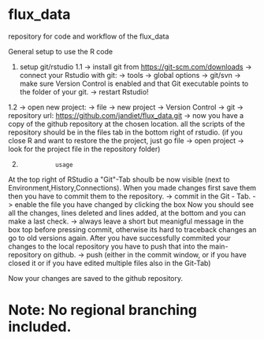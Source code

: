 # flux_data
repository for code and workflow of the flux_data

General setup to use the R code
1.   setup git/rstudio
1.1
 -> install git from https://git-scm.com/downloads 
 -> connect your Rstudio with git:  -> tools -> global options -> git/svn
 -> make sure Version Control is enabled and that Git executable points to the folder of your git. 
 -> restart Rstudio!

1.2 
 -> open new project: -> file -> new project -> Version Control -> git -> repository url: 
     https://github.com/jandiet/flux_data.git 
-> now you have a copy of the github repository at the chosen location. all the scripts of the repository should be in the files tab in the bottom right of rstudio. 
(if you close R and want to restore the the project, just go file -> open project -> look for the project file in the repository folder)
 
2.               usage
 At the top right of RStudio a "Git"-Tab shoulb be now visible (next to Environment,History,Connections).
 When you made changes first save them then you have to commit them to the repository. 
 -> commit in the Git - Tab. -> enable the file you have changed by clicking the box
 Now you should see all the changes, lines deleted and lines added, at the bottom and you can make a last check.
 -> always leave a short but meanigful message in the box top before pressing commit, otherwise its hard to traceback changes an go to old versions again. 
 After you have successfully commited your changes to the local repository you have to push that into the main-repository on github. 
 -> push (either in the commit window, or if you have closed it or if you have edited multiple files also in the Git-Tab)

Now your changes are saved to the github repository.  

# Note: No regional branching included.
